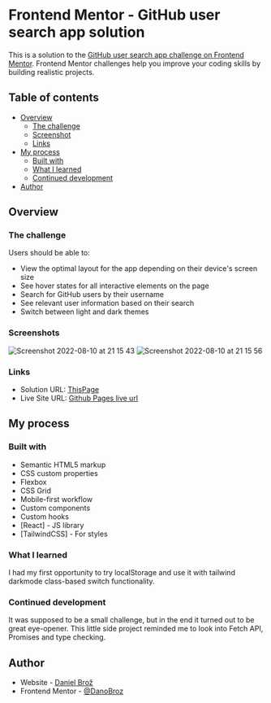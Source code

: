 # Frontend Mentor - GitHub user search app solution

This is a solution to the [GitHub user search app challenge on Frontend Mentor](https://www.frontendmentor.io/challenges/github-user-search-app-Q09YOgaH6). Frontend Mentor challenges help you improve your coding skills by building realistic projects.

## Table of contents

-   [Overview](#overview)
    -   [The challenge](#the-challenge)
    -   [Screenshot](#screenshot)
    -   [Links](#links)
-   [My process](#my-process)
    -   [Built with](#built-with)
    -   [What I learned](#what-i-learned)
    -   [Continued development](#continued-development)
-   [Author](#author)

## Overview

### The challenge

Users should be able to:

-   View the optimal layout for the app depending on their device's screen size
-   See hover states for all interactive elements on the page
-   Search for GitHub users by their username
-   See relevant user information based on their search
-   Switch between light and dark themes

### Screenshots

![Screenshot 2022-08-10 at 21 15 43](https://user-images.githubusercontent.com/39374917/184007794-a51531b3-9cdc-41e5-b252-942a286fb44d.png)
![Screenshot 2022-08-10 at 21 15 56](https://user-images.githubusercontent.com/39374917/184007804-1e5a8ee8-cdae-40e0-b534-ea8bf9bf1678.png)

### Links

-   Solution URL: [ThisPage](https://github.com/DanoBroz/github-user-search-app)
-   Live Site URL: [Github Pages live url](https://danobroz.github.io/github-user-search-app/)

## My process

### Built with

-   Semantic HTML5 markup
-   CSS custom properties
-   Flexbox
-   CSS Grid
-   Mobile-first workflow
-   Custom components
-   Custom hooks
-   [React] - JS library
-   [TailwindCSS] - For styles

### What I learned

I had my first opportunity to try localStorage and use it with tailwind darkmode class-based switch functionality.

### Continued development

It was supposed to be a small challenge, but in the end it turned out to be great eye-opener. This little side project reminded me to look into Fetch API, Promises and type checking.

## Author

-   Website - [Daniel Brož](https://github.com/DanoBroz)
-   Frontend Mentor - [@DanoBroz](https://www.frontendmentor.io/profile/DanoBroz)
